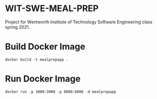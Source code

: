 # WIT-SWE-MEAL-PREP
Project for Wentworth Institute of Technology Software Engineering class spring 2021.


# Build Docker Image

` docker build -t mealprepapp . `

# Run Docker Image

` docker run -p 3000:3000 -p 8080:8080 -d mealprepapp `